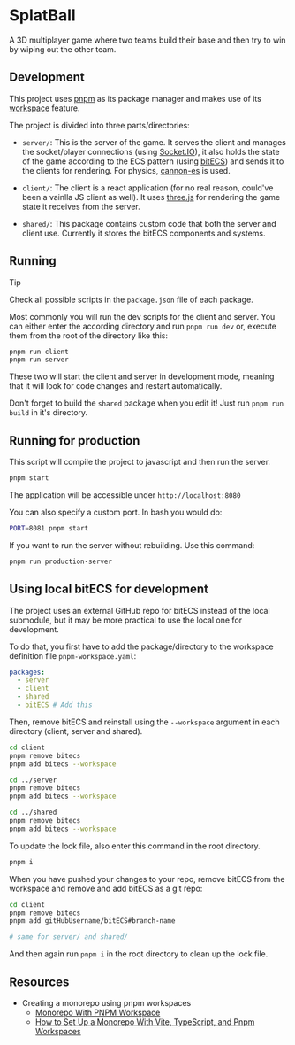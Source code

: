 # SplatBall

A 3D multiplayer game where two teams build their base and then try to win by
wiping out the other team.

## Development

This project uses [pnpm](https://pnpm.io/) as its package manager and makes use
of its [workspace](https://pnpm.io/workspaces) feature.

The project is divided into three parts/directories:

- `server/`: This is the server of the game. It serves the client and manages
  the socket/player connections (using [Socket.IO](https://socket.io/)), it also
  holds the state of the game according to the ECS pattern (using
  [bitECS](https://github.com/NateTheGreatt/bitECS)) and sends it to the
  clients for rendering. For physics,
  [cannon-es](https://github.com/pmndrs/cannon-es) is used.

- `client/`: The client is a react application (for no real reason, could've
  been a vainlla JS client as well). It uses 
  [three.js](https://github.com/mrdoob/three.js/) for rendering the game state
  it receives from the server.

- `shared/`: This package contains custom code that both the server and client
  use. Currently it stores the bitECS components and systems.

## Running

> [!TIP]
> Check all possible scripts in the `package.json` file of each package.

Most commonly you will run the dev scripts for the client and server. You can
either enter the according directory and run `pnpm run dev` or, execute them
from the root of the directory like this:

```sh
pnpm run client
pnpm run server
```

These two will start the client and server in development mode, meaning that it
will look for code changes and restart automatically.

Don't forget to build the `shared` package when you edit it! Just run `pnpm run
build` in it's directory.

<!--For debugging, append `?debug` to the url: `http://localhost:5173/?debug`-->

## Running for production

This script will compile the project to javascript and then run the server.

```sh
pnpm start
```

The application will be accessible under `http://localhost:8080`

You can also specify a custom port. In bash you would do:

```sh
PORT=8081 pnpm start
```

If you want to run the server without rebuilding. Use this command:
```sh
pnpm run production-server
```

## Using local bitECS for development

The project uses an external GitHub repo for bitECS instead of the local
submodule, but it may be more practical to use the local one for development.

To do that, you first have to add the package/directory to the workspace
definition file `pnpm-workspace.yaml`:

```yaml
packages:
  - server
  - client
  - shared
  - bitECS # Add this
```

Then, remove bitECS and reinstall using the `--workspace` argument in each
directory (client, server and shared).

```sh
cd client
pnpm remove bitecs
pnpm add bitecs --workspace

cd ../server
pnpm remove bitecs
pnpm add bitecs --workspace

cd ../shared
pnpm remove bitecs
pnpm add bitecs --workspace
```

To update the lock file, also enter this command in the root directory.
```sh
pnpm i
```

When you have pushed your changes to your repo, remove bitECS from the workspace and remove and add bitECS as a git repo:
```sh
cd client
pnpm remove bitecs
pnpm add gitHubUsername/bitECS#branch-name

# same for server/ and shared/
```

And then again run `pnpm i` in the root directory to clean up the lock file.

## Resources

- Creating a monorepo using pnpm workspaces
  - [Monorepo With PNPM Workspace](https://anasrar.github.io/blog/monorepo-with-pnpm-workspace/)
  - [How to Set Up a Monorepo With Vite, TypeScript, and Pnpm Workspaces]( https://hackernoon.com/how-to-set-up-a-monorepo-with-vite-typescript-and-pnpm-workspaces)
